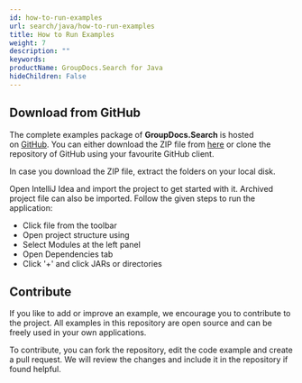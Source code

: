 ```yaml
---
id: how-to-run-examples
url: search/java/how-to-run-examples
title: How to Run Examples
weight: 7
description: ""
keywords: 
productName: GroupDocs.Search for Java
hideChildren: False
---
```

## Download from GitHub

The complete examples package of **GroupDocs.Search** is hosted on [GitHub](https://github.com/groupdocs-search/GroupDocs.Search-for-Java). You can either download the ZIP file from [here](https://github.com/groupdocs-search/GroupDocs.Search-for-Java/archive/master.zip) or clone the repository of GitHub using your favourite GitHub client.

In case you download the ZIP file, extract the folders on your local disk.

Open IntelliJ Idea and import the project to get started with it. Archived project file can also be imported. Follow the given steps to run the application:

*   Click file from the toolbar
*   Open project structure using
*   Select Modules at the left panel
*   Open Dependencies tab
*   Click '+' and click JARs or directories

## Contribute

If you like to add or improve an example, we encourage you to contribute to the project. All examples in this repository are open source and can be freely used in your own applications.

To contribute, you can fork the repository, edit the code example and create a pull request. We will review the changes and include it in the repository if found helpful.
